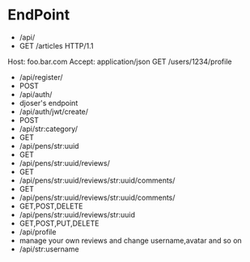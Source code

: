 # EndPoint

- /api/
- GET /articles HTTP/1.1

Host: foo.bar.com
Accept: application/json
GET /users/1234/profile

- /api/register/
- POST
- /api/auth/
- djoser's endpoint
- /api/auth/jwt/create/
- POST
- /api/str:category/
- GET
- /api/pens/str:uuid
- GET
- /api/pens/str:uuid/reviews/
- GET
- /api/pens/str:uuid/reviews/str:uuid/comments/
- GET
- /api/pens/str:uuid/reviews/str:uuid/comments/
- GET,POST,DELETE
- /api/pens/str:uuid/reviews/str:uuid
- GET,POST,PUT,DELETE
- /api/profile
- manage your own reviews and change username,avatar and so on
- /api/str:username
